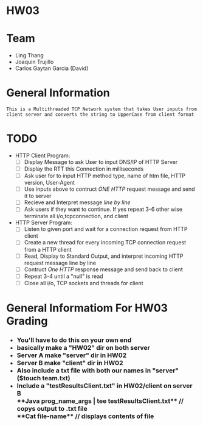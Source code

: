 # HW03 

# Team 
* Ling Thang 
* Joaquin Trujillo 
* Carlos Gaytan Garcia (David)

# General Information 
    This is a Multithreaded TCP Network system that takes User inputs from client server and converts the string to UpperCase from client format

# TODO 
* HTTP Client Program:
    - [ ] Display Message to ask User to input DNS/IP of HTTP Server 
    - [ ] Display the RTT this Connection in milliseconds 
    - [ ] Ask user for to input HTTP method type, name of htm file, HTTP version, User-Agent 
    - [ ] Use inputs above to contruct *ONE HTTP* request message and send it to server 
    - [ ] Recieve and Interpret message *line by line* 
    - [ ] Ask users if they want to continue. If yes repeat 3-6 other wise terminate all i/o,tcpconnection, and client 
* HTTP Server Program:
    - [ ] Listen to given port and wait for a connection request from HTTP client 
    - [ ] Create a new thread for every incoming TCP connection request from a HTTP client 
    - [ ] Read, Display to Standard Output, and interpret incoming HTTP request message line by line 
    - [ ] Contruct *One HTTP* response message and send back to client 
    - [ ] Repeat 3-4 until a "null" is read
    - [ ] Close all i/o, TCP sockets and threads for client

# General Informatiom For HW03 Grading 

<h3>
    <ul>
        <li>You'll have to do this on your own end </li>
        <li>basically make a "HW02" dir on both server </li>
        <li>Server A make "server" dir in HW02 </li>
        <li>Server B make "client" dir in HW02 </li>
        <li>Also include a txt file with both our names in "server" ($touch team.txt) </li>
        <li>Include a "testResultsClient.txt" in HW02/client on server B </li>
                **Java prog_name_args | tee testResultsClient.txt** // copys output to .txt file</br>
                **Cat file-name** // displays contents of file
    </ul>   
</h3>
